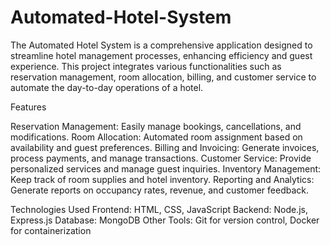# Automated-Hotel-System
The Automated Hotel System is a comprehensive application designed to streamline hotel management processes, enhancing efficiency and guest experience. This project integrates various functionalities such as reservation management, room allocation, billing, and customer service to automate the day-to-day operations of a hotel.

Features

Reservation Management: Easily manage bookings, cancellations, and modifications.
Room Allocation: Automated room assignment based on availability and guest preferences.
Billing and Invoicing: Generate invoices, process payments, and manage transactions.
Customer Service: Provide personalized services and manage guest inquiries.
Inventory Management: Keep track of room supplies and hotel inventory.
Reporting and Analytics: Generate reports on occupancy rates, revenue, and customer feedback.

Technologies Used
Frontend: HTML, CSS, JavaScript
Backend: Node.js, Express.js
Database: MongoDB
Other Tools: Git for version control, Docker for containerization
